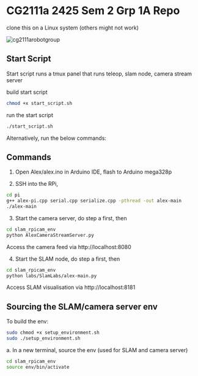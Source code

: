 # CG2111a 2425 Sem 2 Grp 1A Repo
clone this on a Linux system (others might not work)

![cg2111arobotgroup](https://github.com/user-attachments/assets/7084e886-892f-45c6-b91b-ad6843034f60)



## Start Script
Start script runs a tmux panel that runs teleop, slam node, camera stream server

build start script 
```bash
chmod +x start_script.sh
```
run the start script
```bash
./start_script.sh
```

Alternatively, run the below commands:

## Commands
1. Open Alex/alex.ino in Arduino IDE, flash to Arduino mega328p

2. SSH into the RPi, 
```bash
cd pi
g++ alex-pi.cpp serial.cpp serialize.cpp -pthread -out alex-main
./alex-main
```

3. Start the camera server, do step a first, then
```bash
cd slam_rpicam_env
python AlexCameraStreamServer.py
```
Access the camera feed via http://localhost:8080

4. Start the SLAM node, do step a first, then
```bash
cd slam_rpicam_env
python labs/SlamLabs/alex-main.py
```
Access SLAM visualisation via http://localhost:8181



## Sourcing the SLAM/camera server env
To build the env:
```bash
sudo chmod +x setup_environment.sh
sudo ./setup_environment.sh
```

a. In a new terminal, source the env (used for SLAM and camera server)
```bash
cd slam_rpicam_env
source env/bin/activate
```

